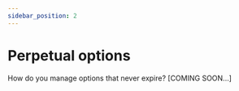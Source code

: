 ```yaml
---
sidebar_position: 2
---
```


# Perpetual options
How do you manage options that never expire? [COMING SOON...]

